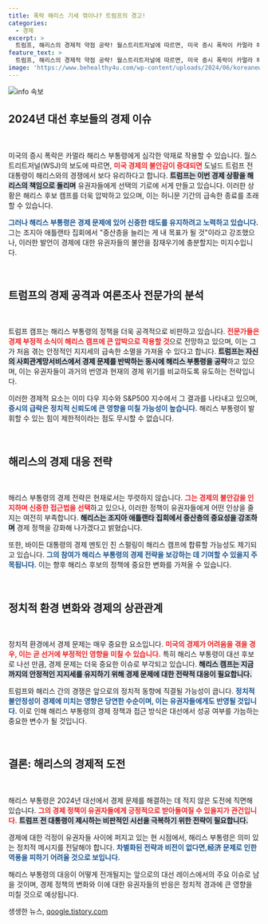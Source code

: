 ```yaml
---
title: 폭락 해리스 기세 꺾이나? 트럼프의 경고!
categories:
  - 경제
excerpt: >
  트럼프, 해리스의 경제적 약점 공략! 월스트리트저널에 따르면, 미국 증시 폭락이 카멀라 해리스 부통령에게 악재로 작용할 수 있으며, 경제 문제에서 트럼프 전 대통령이 우위를 점하고 있다는 분석이 나오고 있다. 2024년 대선, 파국의 선수는 누구일까? 클릭하여 자세히 알아보세요!
feature_text: >
  트럼프, 해리스의 경제적 약점 공략! 월스트리트저널에 따르면, 미국 증시 폭락이 카멀라 해리스 부통령에게 악재로 작용할 수 있으며, 경제 문제에서 트럼프 전 대통령이 우위를 점하고 있다는 분석이 나오고 있다. 2024년 대선, 파국의 선수는 누구일까? 클릭하여 자세히 알아보세요!
image: 'https://www.behealthy4u.com/wp-content/uploads/2024/06/koreanews.jpg'
---
```


<p><img src="https://www.behealthy4u.com/wp-content/uploads/2024/06/koreanews.jpg" alt="info 속보" /></p>

<h2 data-ke-size="size26">2024년 대선 후보들의 경제 이슈</h2>

<p data-ke-size="size16">&nbsp;</p>

<p>미국의 증시 폭락은 카멀라 해리스 부통령에게 심각한 악재로 작용할 수 있습니다. 월스트리트저널(WSJ)의 보도에 따르면, <b><span style="color: #ee2323;">미국 경제의 불안감이 증대되면</span></b> 도널드 트럼프 전 대통령이 해리스와의 경쟁에서 보다 유리하다고 합니다. <b><span style="background-color: #21538527;">트럼프는 이번 경제 상황을 해리스의 책임으로 돌리며</span></b> 유권자들에게 선택의 기로에 서게 만들고 있습니다. 이러한 상황은 해리스 후보 캠프를 더욱 압박하고 있으며, 이는 허니문 기간의 급속한 종료를 초래할 수 있습니다. </p>

<p><b><span style="color: #1a5490;">그러나 해리스 부통령은 경제 문제에 있어 신중한 태도를 유지하려고 노력하고 있습니다.</span></b> 그는 조지아 애틀랜타 집회에서 "중산층을 늘리는 게 내 목표가 될 것"이라고 강조했으나, 이러한 발언이 경제에 대한 유권자들의 불안을 잠재우기에 충분할지는 미지수입니다.</p>

<p data-ke-size="size16">&nbsp;</p>

<h2 data-ke-size="size26">트럼프의 경제 공격과 여론조사 전문가의 분석</h2>

<p data-ke-size="size16">&nbsp;</p>

<p>트럼프 캠프는 해리스 부통령의 정책을 더욱 공격적으로 비판하고 있습니다. <b><span style="color: #ee2323;">전문가들은 경제 부정적 소식이 해리스 캠프에 큰 압박으로 작용할 것</span></b>으로 전망하고 있으며, 이는 그가 처음 겪는 안정적인 지지세의 급속한 소멸을 가져올 수 있다고 합니다. <b><span style="background-color: #21538527;">트럼프는 자신의 사회관계망서비스에서 경제 문제를 반박하는 동시에 해리스 부통령을 공략</span></b>하고 있으며, 이는 유권자들이 과거의 번영과 현재의 경제 위기를 비교하도록 유도하는 전략입니다. </p>

<p>이러한 경제적 요소는 이미 다우 지수와 S&amp;P500 지수에서 그 결과를 나타내고 있으며, <b><span style="color: #1a5490;">증시의 급락은 정치적 신뢰도에 큰 영향을 미칠 가능성이 높습니다.</span></b> 해리스 부통령이 발휘할 수 있는 힘이 제한적이라는 점도 무시할 수 없습니다.</p>

<p data-ke-size="size16">&nbsp;</p>

<h2 data-ke-size="size26">해리스의 경제 대응 전략</h2>

<p data-ke-size="size16">&nbsp;</p>

<p>해리스 부통령의 경제 전략은 현재로서는 뚜렷하지 않습니다. <b><span style="color: #ee2323;">그는 경제의 불안감을 인지하며 신중한 접근법을 선택</span></b>하고 있으나, 이러한 정책이 유권자들에게 어떤 인상을 줄지는 여전히 부족합니다. <b><span style="background-color: #21538527;">해리스는 조지아 애틀랜타 집회에서 중산층의 중요성을 강조하며</span></b> 경제 정책을 강화해 나가겠다고 밝혔습니다.</p>

<p>또한, 바이든 대통령의 경제 멘토인 진 스펄링이 해리스 캠프에 합류할 가능성도 제기되고 있습니다. <b><span style="color: #1a5490;">그의 참여가 해리스 부통령의 경제 전략을 보강하는 데 기여할 수 있을지 주목됩니다.</span></b> 이는 향후 해리스 후보의 정책에 중요한 변화를 가져올 수 있습니다.</p>

<p data-ke-size="size16">&nbsp;</p>

<h2 data-ke-size="size26">정치적 환경 변화와 경제의 상관관계</h2>

<p data-ke-size="size16">&nbsp;</p>

<p>정치적 환경에서 경제 문제는 매우 중요한 요소입니다. <b><span style="color: #ee2323;">미국의 경제가 어려움을 겪을 경우, 이는 곧 선거에 부정적인 영향을 미칠 수 있습니다.</span></b> 특히 해리스 부통령이 대선 후보로 나선 만큼, 경제 문제는 더욱 중요한 이슈로 부각되고 있습니다. <b><span style="background-color: #21538527;">해리스 캠프는 지금까지의 안정적인 지지세를 유지하기 위해 경제 문제에 대한 전략적 대응이 필요합니다.</span></b></p>

<p>트럼프와 해리스 간의 경쟁은 앞으로의 정치적 동향에 직결될 가능성이 큽니다. <b><span style="color: #1a5490;">정치적 불안정성이 경제에 미치는 영향은 당연한 수순이며, 이는 유권자들에게도 반영될 것입니다.</span></b> 이로 인해 해리스 부통령의 경제 정책과 접근 방식은 대선에서 성공 여부를 가늠하는 중요한 변수가 될 것입니다.</p>

<p data-ke-size="size16">&nbsp;</p>

<h2 data-ke-size="size26">결론: 해리스의 경제적 도전</h2>

<p data-ke-size="size16">&nbsp;</p>

<p>해리스 부통령은 2024년 대선에서 경제 문제를 해결하는 데 적지 않은 도전에 직면해 있습니다. <b><span style="color: #ee2323;">그의 경제 정책이 유권자들에게 긍정적으로 받아들여질 수 있을지가 관건입니다.</span></b> <b><span style="background-color: #21538527;">트럼프 전 대통령이 제시하는 비판적인 시선을 극복하기 위한 전략이 필요합니다.</span></b></p>

<p>경제에 대한 걱정이 유권자들 사이에 퍼지고 있는 현 시점에서, 해리스 부통령은 의미 있는 정치적 메시지를 전달해야 합니다. <b><span style="color: #1a5490;">차별화된 전략과 비전이 없다면,经济 문제로 인한 역풍을 피하기 어려울 것으로 보입니다.</span></b></p>

<p>해리스 부통령의 대응이 어떻게 전개될지는 앞으로의 대선 레이스에서의 주요 이슈로 남을 것이며, 경제 정책의 변화와 이에 대한 유권자들의 반응은 정치적 경과에 큰 영향을 미칠 것으로 예상됩니다.</p>
생생한 뉴스, <a href="https://qoogle.tistory.com" rel="dofollow">qoogle.tistory.com</a>


